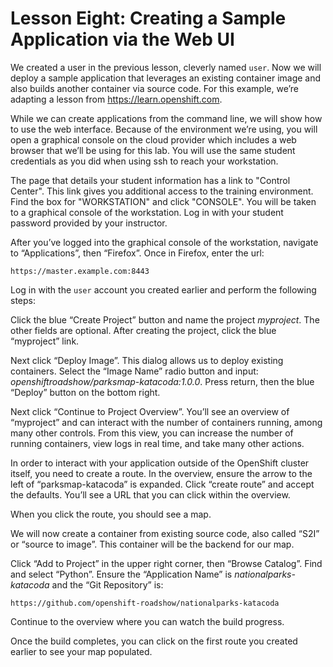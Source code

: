 # Lesson Eight: Creating a Sample Application via the Web UI

We created a user in the previous lesson, cleverly named `user`. Now we will deploy a sample application that leverages an existing container image and also builds another container via source code. For this example, we’re adapting a lesson from https://learn.openshift.com. 

While we can create applications from the command line, we will show how to use the web interface. Because of the environment we’re using, you will open a graphical console on the cloud provider which includes a web browser that we’ll be using for this lab. You will use the same student credentials as you did when using ssh to reach your workstation.

The page that details your student information has a link to "Control Center". This link gives you additional access to the training environment. Find the box for "WORKSTATION" and click "CONSOLE". You will be taken to a graphical console of the workstation. Log in with your student password provided by your instructor. 

After you’ve logged into the graphical console of the workstation, navigate to “Applications”, then “Firefox”. Once in Firefox, enter the url: 
```
https://master.example.com:8443
```
Log in with the `user` account you created earlier and perform the following steps:

Click the blue “Create Project” button and name the project *myproject*. The other fields are optional. After creating the project, click the blue “myproject” link.

Next click “Deploy Image”. This dialog allows us to deploy existing containers. Select the “Image Name” radio button and input: *openshiftroadshow/parksmap-katacoda:1.0.0*. Press return, then the blue “Deploy” button on the bottom right. 

Next click “Continue to Project Overview”. You’ll see an overview of “myproject” and can interact with the number of containers running, among many other controls. From this view, you can increase the number of running containers, view logs in real time, and take many other actions.

In order to interact with your application outside of the OpenShift cluster itself, you need to create a route. In the overview, ensure the arrow to the left of “parksmap-katacoda” is expanded. Click “create route” and accept the defaults. You’ll see a URL that you can click within the overview.

When you click the route, you should see a map. 

We will now create a container from existing source code, also called “S2I” or “source to image”. This container will be the backend for our map.

Click “Add to Project” in the upper right corner, then “Browse Catalog”. Find and select “Python”. Ensure the “Application Name” is *nationalparks-katacoda* and the “Git Repository” is:
```
https://github.com/openshift-roadshow/nationalparks-katacoda
```
Continue to the overview where you can watch the build progress.

Once the build completes, you can click on the first route you created earlier to see your map populated.

